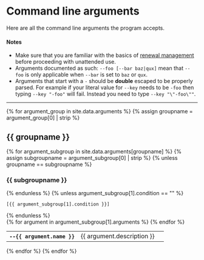 ---
---
# Command line arguments
Here are all the command line arguments the program accepts.

#### Notes
- Make sure that you are familiar with the basics of [renewal management](/manual/renewal-management) 
  before proceeding with unattended use.
- Arguments documented as such: `--foo [--bar baz|qux]` mean that `--foo` is only 
applicable when `--bar` is set to `baz` or `qux`.
- Arguments that start with a `-` should be **double** escaped to be properly parsed. 
For example if your literal value for `--key` needs to be `-foo` then typing `--key "-foo"` 
will fail. Instead you need to type `--key "\"-foo\""`.

----

{% for argument_group in site.data.arguments %}
    {% assign groupname = argument_group[0] | strip %}
<h2>{{ groupname }} </h2>
        {% for argument_subgroup in site.data.arguments[groupname] %}
            {% assign subgroupname = argument_subgroup[0] | strip %}
{% unless groupname == subgroupname %}<h3>{{ subgroupname }}</h3>{% endunless %}
{% unless argument_subgroup[1].condition == "" %}
<p><code>[{{ argument_subgroup[1].condition }}]</code></p>
{% endunless %}
<div class="table-responsive my-4 me-5 pe-5">
  <table class="table table-striped">
    {% for argument in argument_subgroup[1].arguments %}
      <tr>
          <th class="col-md-3" scope="row"><code>--{{ argument.name }}</code></th>
          <td>{{ argument.description }}</td>
          <td></td>
      </tr>
    {% endfor %}
  </table>
</div>
        {% endfor %}
{% endfor %}